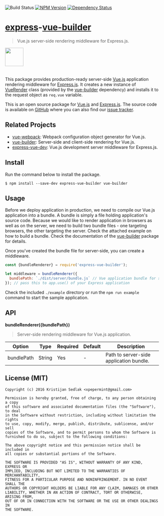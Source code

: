![Build Status](https://travis-ci.org/xpepermint/express-vue-builder.svg?branch=master)&nbsp;[![NPM Version](https://badge.fury.io/js/express-vue-builder.svg)](https://badge.fury.io/js/express-vue-builder)&nbsp;[![Dependency Status](https://gemnasium.com/xpepermint/express-vue-builder.svg)](https://gemnasium.com/xpepermint/express-vue-builder)

# [express](http://expressjs.com)-[vue-builder](https://github.com/xpepermint/vue-builder)

> Vue.js server-side rendering middleware for Express.js.

<img src="logo.png" height="60" style="margin-bottom: 20px" />

This package provides production-ready server-side [Vue.js](http://vuejs.org) application rendering middleware for [Express.js](http://expressjs.com). It creates a new instance of [VueRender](https://github.com/xpepermint/vue-builder#api) class (provided by the [vue-builder](https://github.com/xpepermint/express-vue-builder) dependency) and installs it to the request object as `req.vue` variable.

This is an open source package for [Vue.js](http://vuejs.org/) and [Express.js](http://expressjs.com). The source code is available on [GitHub](https://github.com/xpepermint/express-vue-builder) where you can also find our [issue tracker](https://github.com/xpepermint/express-vue-builder/issues).

## Related Projects

* [vue-webpack](https://github.com/xpepermint/vue-webpack): Webpack configuration object generator for Vue.js.
* [vue-builder](https://github.com/xpepermint/vue-builder): Server-side and client-side rendering for Vue.js.
* [express-vue-dev](https://github.com/xpepermint/express-vue-dev): Vue.js development server middleware for Express.js.

## Install

Run the command below to install the package.

```
$ npm install --save-dev express-vue-builder vue-builder
```

## Usage

Before we deploy application in production, we need to compile our Vue.js application into a bundle. A bundle is simply a file holding application's source code. Because we would like to render application in browsers as well as on the server, we need to build two bundle files - one targeting browsers, the other targeting the server. Check the attached example on how to build a bundle. Check the documentation of the [vue-builder](https://github.com/xpepermint/express-vue-builder) package for details.

Once you've created the bundle file for server-side, you can create a middleware.

```js
const {bundleRenderer} = require('express-vue-builder');

let middleware = bundleRenderer({
  bundlePath: `./dist/server/bundle.js` // Vue application bundle for server-side
}); // pass this to app.use() of your Express application
```

Check the included `./example` directory or run the `npm run example` command to start the sample application.

## API

**bundleRenderer({bundlePath})**

> Server-side rendering middleware for Vue.js application.

| Option | Type | Required | Default | Description
|--------|------|----------|---------|------------
| bundlePath | String | Yes | - | Path to server-side application bundle.

## License (MIT)

```
Copyright (c) 2016 Kristijan Sedlak <xpepermint@gmail.com>

Permission is hereby granted, free of charge, to any person obtaining a copy
of this software and associated documentation files (the "Software"), to deal
in the Software without restriction, including without limitation the rights
to use, copy, modify, merge, publish, distribute, sublicense, and/or sell
copies of the Software, and to permit persons to whom the Software is
furnished to do so, subject to the following conditions:

The above copyright notice and this permission notice shall be included in
all copies or substantial portions of the Software.

THE SOFTWARE IS PROVIDED "AS IS", WITHOUT WARRANTY OF ANY KIND, EXPRESS OR
IMPLIED, INCLUDING BUT NOT LIMITED TO THE WARRANTIES OF MERCHANTABILITY,
FITNESS FOR A PARTICULAR PURPOSE AND NONINFRINGEMENT. IN NO EVENT SHALL THE
AUTHORS OR COPYRIGHT HOLDERS BE LIABLE FOR ANY CLAIM, DAMAGES OR OTHER
LIABILITY, WHETHER IN AN ACTION OF CONTRACT, TORT OR OTHERWISE, ARISING FROM,
OUT OF OR IN CONNECTION WITH THE SOFTWARE OR THE USE OR OTHER DEALINGS IN
THE SOFTWARE.
```
